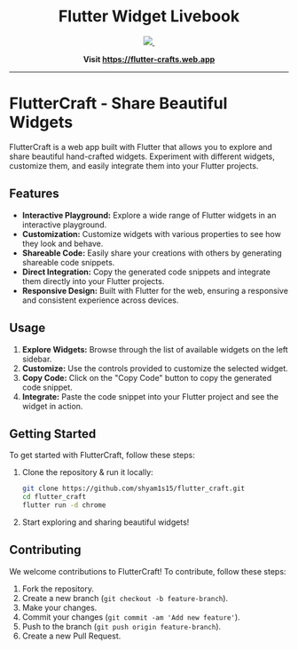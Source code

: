<h1 align="center">
Flutter Widget Livebook
</h1>
<p align="center">
  <a aria-label="Shyam Kachhadiya" href="https://github.com/shyam1s15">
    <img src="https://img.shields.io/badge/MADE%20BY-SHYAM%20-blue.svg?style=for-the-badge&labelColor=000000">
  </a>
  <a aria-label="License" href="https://github.com/leanflutter/flutter-widget-livebook/blob/master/LICENSE">
    <img alt="" src="https://img.shields.io/badge/LICENSE-MIT-green.svg?style=for-the-badge&labelColor=000000">
  </a>
</p>

<p align="center">
  <strong>
    Visit <a href="https://flutter-crafts.web.app/">https://flutter-crafts.web.app</a>
  </strong>
</p>

---

# FlutterCraft - Share Beautiful Widgets

[//]: # ([![FlutterCraft Demo]&#40;https://img.youtube.com/vi/YOUTUBE_VIDEO_ID_HERE/0.jpg&#41;]&#40;https://www.youtube.com/watch?v=YOUTUBE_VIDEO_ID_HERE&#41;)

FlutterCraft is a web app built with Flutter that allows you to explore and share beautiful hand-crafted widgets. Experiment with different widgets, customize them, and easily integrate them into your Flutter projects.

## Features

- **Interactive Playground:** Explore a wide range of Flutter widgets in an interactive playground.
- **Customization:** Customize widgets with various properties to see how they look and behave.
- **Shareable Code:** Easily share your creations with others by generating shareable code snippets.
- **Direct Integration:** Copy the generated code snippets and integrate them directly into your Flutter projects.
- **Responsive Design:** Built with Flutter for the web, ensuring a responsive and consistent experience across devices.

## Usage

1. **Explore Widgets:** Browse through the list of available widgets on the left sidebar.
2. **Customize:** Use the controls provided to customize the selected widget.
3. **Copy Code:** Click on the "Copy Code" button to copy the generated code snippet.
4. **Integrate:** Paste the code snippet into your Flutter project and see the widget in action.

## Getting Started

To get started with FlutterCraft, follow these steps:

1. Clone the repository & run it locally:

   ```bash
   git clone https://github.com/shyam1s15/flutter_craft.git
   cd flutter_craft
   flutter run -d chrome
    ```
2. Start exploring and sharing beautiful widgets!

## Contributing

We welcome contributions to FlutterCraft! To contribute, follow these steps:

1. Fork the repository.
2. Create a new branch (`git checkout -b feature-branch`).
3. Make your changes.
4. Commit your changes (`git commit -am 'Add new feature'`).
5. Push to the branch (`git push origin feature-branch`).
6. Create a new Pull Request.
